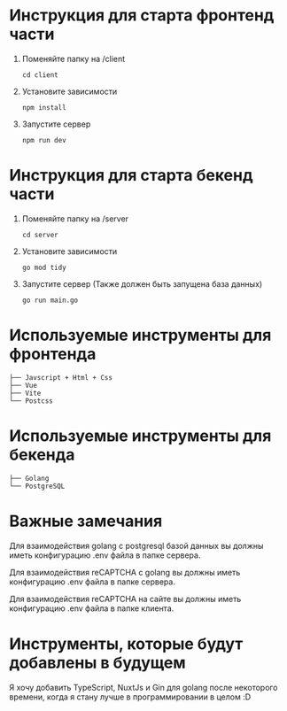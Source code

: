 # Инструкция для старта фронтенд части

1. Поменяйте папку на /client

   `cd client`

2. Установите зависимости

   `npm install`

3. Запустите сервер

   `npm run dev`

# Инструкция для старта бекенд части

1. Поменяйте папку на /server

   `cd server`

2. Установите зависимости

   `go mod tidy`

3. Запустите сервер (Также должен быть запущена база данных)

   `go run main.go`

# Используемые инструменты для фронтенда

    ├── Javscript + Html + Css
    ├── Vue
    ├── Vite
    └── Postcss

# Используемые инструменты для бекенда

    ├── Golang
    └── PostgreSQL

# Важные замечания

Для взаимодействия golang с postgresql базой данных вы должны иметь конфигурацию .env файла в папке сервера.

Для взаимодействия reCAPTCHA с golang вы должны иметь конфигурацию .env файла в папке сервера.

Для взаимодействия reCAPTCHA на сайте вы должны иметь конфигурацию .env файла в папке клиента.

# Инструменты, которые будут добавлены в будущем

Я хочу добавить TypeScript, NuxtJs и Gin для golang после некоторого времени, когда я стану лучше в программировании в целом :D
